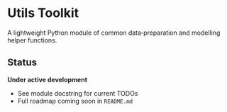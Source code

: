 # Utils Toolkit

A lightweight Python module of common data‐preparation and modelling helper functions.


Status
---
**Under active development**

* See module docstring for current TODOs
* Full roadmap coming soon in `README.md`